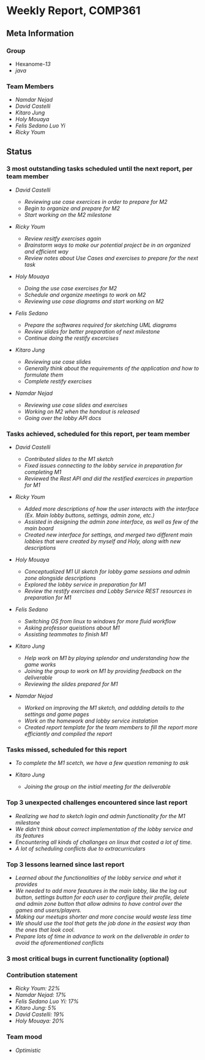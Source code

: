 # Weekly Report, COMP361

## Meta Information

### Group

 * Hexanome-*13*
 * *java*

### Team Members

 * *Namdar Nejad*
 * *David Castelli*
 * *Kitaro Jung*
 * *Holy Mouaya*
 * *Felis Sedano Luo Yi*
 * *Ricky Youm*

## Status

### 3 most outstanding tasks scheduled until the next report, per team member

 * *David Castelli*
	* *Reviewing use case exercices in order to prepare for M2*
	* *Begin to organize and prepare for M2*
	* *Start working on the M2 milestone*

 * *Ricky Youm*
	* *Review resitfy exercises again*
	* *Brainstorm ways to make our potential project be in an organized and efficient way*
	* *Review notes about Use Cases and exercises to prepare for the next task*

 * *Holy Mouaya*
	* *Doing the use case exercises for M2*
	* *Schedule and organize meetings to work on M2*
	* *Reviewing use case diagrams and start working on M2*

 * *Felis Sedano*
	* *Prepare the softwares required for sketching UML diagrams*
	* *Review slides for better preparation of next milestone*
	* *Continue doing the restify excercises*

 * *Kitaro Jung*
 	* *Reviewing use case slides*
	* *Generally think about the requirements of the application and how to formulate them*
	* *Complete restify exercises*

 * *Namdar Nejad*
	* *Reviewing use case slides and exercises*
	* *Working on M2 when the handout is released*
	* *Going over the lobby API docs*


### Tasks achieved, scheduled for this report, per team member

 * *David Castelli*
	* *Contributed slides to the M1 sketch*
	* *Fixed issues connecting to the lobby service in preparation for completing M1*
	* *Reviewed the Rest API and did the restified exercices in prepartion for M1*

 * *Ricky Youm*
	* *Added more descriptions of how the user interacts with the interface (Ex. Main lobby buttons, settings, admin zone, etc.)*
	* *Assisted in designing the admin zone interface, as well as few of the main board*
	* *Created new interface for settings, and merged two different main lobbies that were created by myself and Holy, along with new descriptions*

 * *Holy Mouaya*
	* *Conceptualized M1 UI sketch for lobby game sessions and admin zone alongside descriptions*
	* *Explored the lobby service in preparation for M1*
	* *Review the restify exercises and Lobby Service REST resources in preparation for M1*

 * *Felis Sedano*
	* *Switching OS from linux to windows for more fluid workflow*
	* *Asking professor queistions about M1*
	* *Assisting teammates to finish M1*

* *Kitaro Jung*
	* *Help work on M1 by playing splendor and understanding how the game works*
	* *Joining the group to work on M1 by providing feedback on the deliverable*
	* *Reviewing the slides prepared for M1*

* *Namdar Nejad*
	* *Worked on improving the M1 sketch, and addding details to the settings and game pages*
	* *Work on the homework and lobby service instalation*
	* *Created report template for the team members to fill the report more efficiantly and compiled the report*

### Tasks missed, scheduled for this report

 * *To complete the M1 scetch, we have a few question remaning to ask*

 * *Kitaro Jung*
 	* *Joining the group on the initial meeting for the deliverable*


### Top 3 unexpected challenges encountered since last report

 * *Realizing we had to sketch login and admin functionality for the M1 milestone*
 * *We didn't think about correct implementation of the lobby service and its features*
 * *Encountering all kinds of challanges on linux that costed a lot of time.*
 * *A lot of scheduling conflicts due to extracurriculars*


### Top 3 lessons learned since last report

 * *Learned about the functionalities of the lobby service and what it provides*
 * *We needed to add more feautures in the main lobby, like the log out button, settings button for each user to configure their profile, delete and admin zone button that allow admins to have control over the games and users/players.*
 * *Making our meetups shorter and more concise would waste less time*
 * *We should use the tool that gets the job done in the easiest way than the ones that look cool.*
 * *Prepare lots of time in advance to work on the deliverable in order to avoid the aforementioned conflicts*


### 3 most critical bugs in current functionality (optional)


### Contribution statement

 * *Ricky Youm: 22%*
 * *Namdar Nejad: 17%*
 * *Felis Sedano Luo Yi: 17%*
 * *Kitaro Jung: 5%*
 * *David Castelli: 19%*
 * *Holy Mouaya: 20%*

### Team mood

 * *Optimistic*
